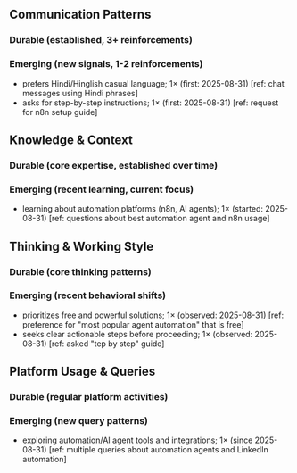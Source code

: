 ## Communication Patterns
### Durable (established, 3+ reinforcements)

### Emerging (new signals, 1-2 reinforcements)
- prefers Hindi/Hinglish casual language; 1× (first: 2025-08-31) [ref: chat messages using Hindi phrases]
- asks for step-by-step instructions; 1× (first: 2025-08-31) [ref: request for n8n setup guide]

## Knowledge & Context
### Durable (core expertise, established over time)

### Emerging (recent learning, current focus)
- learning about automation platforms (n8n, AI agents); 1× (started: 2025-08-31) [ref: questions about best automation agent and n8n usage]

## Thinking & Working Style
### Durable (core thinking patterns)

### Emerging (recent behavioral shifts)
- prioritizes free and powerful solutions; 1× (observed: 2025-08-31) [ref: preference for "most popular agent automation" that is free]
- seeks clear actionable steps before proceeding; 1× (observed: 2025-08-31) [ref: asked "tep by step" guide]

## Platform Usage & Queries
### Durable (regular platform activities)

### Emerging (new query patterns)
- exploring automation/AI agent tools and integrations; 1× (since 2025-08-31) [ref: multiple queries about automation agents and LinkedIn automation]
